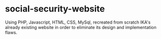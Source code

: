 # social-security-website
Using PHP, Javascript, HTML, CSS, MySql, recreated from scratch IKA's already existing website in order to eliminate its design and implementation flaws. 

